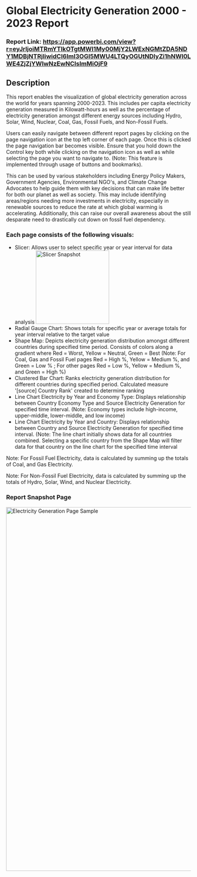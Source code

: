 # Global Electricity Generation 2000 - 2023 Report 

### Report Link: https://app.powerbi.com/view?r=eyJrIjoiMTRmYTlkOTgtMWI1My00MjY2LWExNGMtZDA5NDY1MDBjNTRjIiwidCI6ImI3OGI5MWU4LTQyOGUtNDIyZi1hNWI0LWE4ZjZjYWIwNzEwNCIsImMiOjF9

## Description
This report enables the visualization of global electricity generation across the world for years spanning 2000-2023. This includes per capita electricity generation measured in Kilowatt-hours as well as the percentage of electricity generation amongst different energy sources including Hydro, Solar, Wind, Nuclear, Coal, Gas, Fossil Fuels, and Non-Fossil Fuels. 

Users can easily navigate between different report pages by clicking on the page navigation icon at the top left corner of each page. Once this is clicked the page navigation bar becomes visible. Ensure that you hold down the Control key both while clicking on the navigation icon as well as while selecting the page you want to navigate to. (Note: This feature is implemented through usage of buttons and bookmarks).

This can be used by various stakeholders including Energy Policy Makers, Government Agencies, Environmental NGO's, and Climate Change Advocates to help guide them with key decisions that can make life better for both our planet as well as society. This may include identifying areas/regions needing more investments in electricity, especially in renewable sources to reduce the rate at which global warming is accelerating. Additionally, this can raise our overall awareness about the still desparate need to drastically cut down on fossil fuel dependency.    

### Each page consists of the following visuals: 
- Slicer: Allows user to select specific year or year interval for data analysis
  <img width="200" alt="Slicer Snapshot" src="https://github.com/user-attachments/assets/3941a4b3-2c9a-4041-8c45-71307fbc39c5" />
- Radial Gauge Chart: Shows totals for specific year or average totals for year interval relative to the target value  
- Shape Map: Depicts electricity generation distribution amongst different countries during specified time period. Consists of colors along a gradient where Red = Worst, Yellow = Neutral, Green = Best 
(Note: For Coal, Gas and Fossil Fuel pages Red = High %, Yellow = Medium %, and Green = Low % ; For other pages Red = Low %, Yellow = Medium %, and Green = High %)
- Clustered Bar Chart: Ranks electricity generation distribution for different countries during specified period. Calculated measure '[source] Country Rank' created to determine ranking
- Line Chart Electricity by Year and Economy Type: Displays relationship between Country Economy Type and Source Electricity Generation for specified time interval. (Note: Economy types include high-income, upper-middle, lower-middle, and low income)
- Line Chart Electricity by Year and Country: Displays relationship between Country and Source Electricity Generation for specified time interval. (Note: The line chart initially shows data for all countries combined. Selecting a specific country from the Shape Map will filter data for that country on the line chart for the specified time interval  

Note: For Fossil Fuel Electricity, data is calculated by summing up the totals of Coal, and Gas Electricity.

Note: For Non-Fossil Fuel Electricity, data is calculated by summing up the totals of Hydro, Solar, Wind, and Nuclear Electricity.

### Report Snapshot Page
<img width="991" alt="Electricity Generation Page Sample" src="https://github.com/user-attachments/assets/de3b7d2f-52b3-4d5e-a96d-d5100393758a" />

